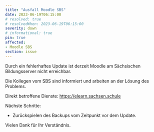 ```yaml
---
title: "Ausfall Moodle SBS"
date: 2023-06-19T06:15:00
# resolved: true
# resolvedWhen: 2023-06-19T06:15:00
severity: down
# informational: true
pin: true 
affected:
- Moodle SBS
section: issue
---
```


Durch ein fehlerhaftes Update ist derzeit Moodle am Sächsischen Bildungsserver nicht erreichbar.

Die Kollegen vom SBS sind informiert und arbeiten an der Lösung des Problems.

Direkt betroffene Dienste:
https://elearn.sachsen.schule

Nächste Schritte:

- Zurückspielen des Backups vom Zeitpunkt vor dem Update.


Vielen Dank für Ihr Verständnis.
